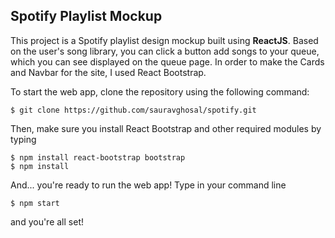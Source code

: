 ## Spotify Playlist Mockup
This project is a Spotify playlist design mockup built using **ReactJS**. Based on the user's song library, you can click a button add songs to your queue, which you can see displayed on the queue page. In order to make the Cards and Navbar for the site, I used React Bootstrap. 

To start the web app, clone the repository using the following command:

    $ git clone https://github.com/sauravghosal/spotify.git
   
Then, make sure you install React Bootstrap and other required modules by typing

    $ npm install react-bootstrap bootstrap
    $ npm install

 And... you're ready to run the web app! Type in your command line
 
    $ npm start

and you're all set!
